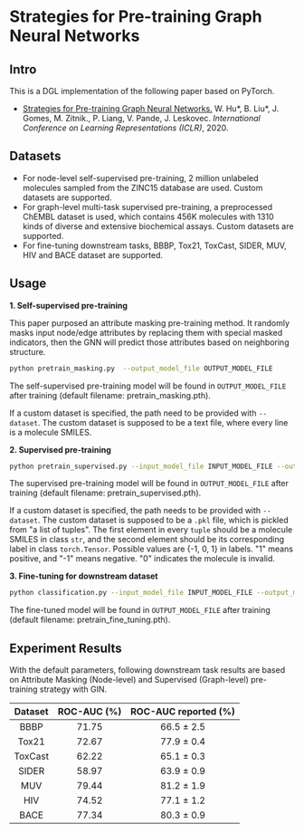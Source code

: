 # Strategies for Pre-training Graph Neural Networks

## Intro
This is a DGL implementation of the following paper based on PyTorch.

- [Strategies for Pre-training Graph Neural Networks.](https://arxiv.org/abs/1905.12265) W. Hu*, B. Liu*, J. Gomes, M. Zitnik., P. Liang, V. Pande, J. Leskovec. *International Conference on Learning Representations (ICLR)*, 2020.

## Datasets
- For node-level self-supervised pre-training, 2 million unlabeled molecules sampled from the ZINC15 database are used. Custom datasets are supported.
- For graph-level multi-task supervised pre-training, a preprocessed ChEMBL dataset is used, which contains 456K molecules with 1310 kinds of diverse and extensive biochemical assays. Custom datasets are supported.
- For fine-tuning downstream tasks, BBBP, Tox21, ToxCast, SIDER, MUV, HIV and BACE dataset are supported.
## Usage
**1. Self-supervised pre-training**

This paper purposed an attribute masking pre-training method. It randomly masks input node/edge attributes by replacing them with special masked indicators, then the GNN will predict those attributes based on neighboring structure.

``` bash
python pretrain_masking.py  --output_model_file OUTPUT_MODEL_FILE
```
The self-supervised pre-training model will be found in `OUTPUT_MODEL_FILE` after training (default filename: pretrain_masking.pth).

If a custom dataset is specified, the path need to be provided with `--dataset`. The custom dataset is supposed to be a text file, where every line is a molecule SMILES. 

**2. Supervised pre-training**
``` bash
python pretrain_supervised.py --input_model_file INPUT_MODEL_FILE --output_model_file OUTPUT_MODEL_FILE
```
The supervised pre-training model will be found in `OUTPUT_MODEL_FILE` after training (default filename: pretrain_supervised.pth).

If a custom dataset is specified, the path needs to be provided with `--dataset`. The custom dataset is supposed to be a `.pkl` file, which is pickled from "a list of tuples". The first element in every `tuple` should be a molecule SMILES in class `str`, and the second element should be its corresponding label in class `torch.Tensor`. Possible values are {-1, 0, 1} in labels. "1" means positive, and "-1" means negative. "0" indicates the molecule is invalid.

**3. Fine-tuning for downstream dataset**
``` bash
python classification.py --input_model_file INPUT_MODEL_FILE --output_model_file OUTPUT_MODEL_FILE --dataset DOWNSTREAM_DATASET
```
The fine-tuned model will be found in `OUTPUT_MODEL_FILE` after training (default filename: pretrain_fine_tuning.pth).

## Experiment Results

With the default parameters, following downstream task results are based on Attribute Masking (Node-level) and Supervised (Graph-level) pre-training strategy with GIN.

| Dataset  | ROC-AUC (%) |  ROC-AUC reported (%)   |
| :-----: | :-----: | :--------: |
|  BBBP   |  71.75  | 66.5 ± 2.5 |
|  Tox21  |  72.67  | 77.9 ± 0.4 |
| ToxCast |  62.22  | 65.1 ± 0.3 |
|  SIDER  |  58.97  | 63.9 ± 0.9 |
|   MUV   |  79.44  | 81.2 ± 1.9 |
|   HIV   |  74.52  | 77.1 ± 1.2 |
|  BACE   |  77.34  | 80.3 ± 0.9 |

